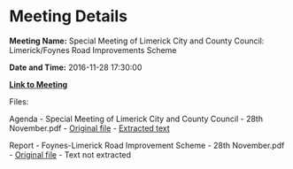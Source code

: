 # Meeting Details

**Meeting Name:** Special Meeting of Limerick City and County Council: Limerick/Foynes Road Improvements Scheme

**Date and Time:** 2016-11-28 17:30:00

**[Link to Meeting](https://www.limerick.ie/council/whats-on/special-meeting-limerick-city-and-county-council-limerick-foynes-road-improvements)**

Files: 

Agenda - Special Meeting of Limerick City and County Council - 28th November.pdf - [Original file](https://beta.limerick.ie/sites/default/files/media/documents/2017-04/agenda_-_special_meeting_of_limerick_city_and_county_council_-_28th_november.pdf) - [Extracted text](./Agenda%20-%20Special%20Meeting%20of%20Limerick%20City%20and%20County%20Council%20-%2028th%20November.md)

Report - Foynes-Limerick Road Improvement Scheme - 28th November.pdf - [Original file](https://beta.limerick.ie/sites/default/files/media/documents/2017-04/report_-_foynes-limerick_road_improvement_scheme_-_28th_november.pdf) - Text not extracted

